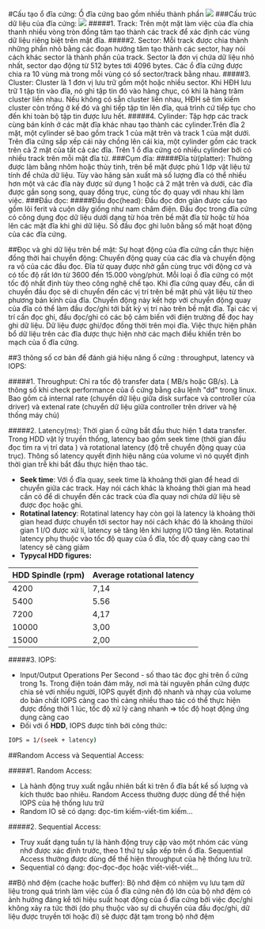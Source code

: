 #Cấu tạo ổ đĩa cứng:
Ổ đĩa cứng bao gồm nhiều thành phần 
<img src="http://data.sinhvienit.net/lab1/hdd_files/hdd17.jpg">
<src img="">
###Cấu trúc dữ liệu của đĩa cứng:
<img src="http://data.sinhvienit.net/lab1/hdd_files/hdd16.jpg">
#####1. Track:
Trên một mặt làm việc của đĩa chia thanh nhiều vòng tròn đồng tâm tạo thành các track để xác định các vùng dữ liệu riêng biệt trên mặt đĩa.
#####2. Sector:
Mỗi track được chia thành những phần nhỏ bằng các đoạn hướng tâm tạo thành các sector, hay nói cách khác sector là thành phần của track. Sector là đơn vị chứa dữ liệu nhỏ nhất, sector dạo động từ 512 bytes tới 4096 bytes. Các ổ đĩa cứng được chia ra 10 vùng mà trong mỗi vùng có số sector/track bằng nhau.
#####3. Cluster:
Cluster là 1 đơn vị lưu trữ gồm một hoặc nhiều sector. Khi HĐH lưu trữ 1 tập tin vào đĩa, nó ghi tập tin đó vào hàng chục, có khi là hàng trăm cluster liền nhau. Nếu không có sẵn cluster liền nhau, HĐH sẽ tìm kiếm cluster còn trống ở kế đó và ghi tiếp tập tin lên đĩa, quá trình cứ tiếp tục cho đến khi toàn bộ tập tin được lưu hết.
#####4. Cylinder:
Tập hợp các track cùng bán kính ở các mặt đĩa khác nhau tạo thành các cylinder.Trên đĩa 2 mặt, một cylinder sẽ bao gồm track 1 của mặt trên và track 1 của mặt dưới. Trên đĩa cứng sắp xếp cái này chồng lên cái kia, một cylinder gồm các track trên cả 2 mặt của tất cả các đĩa. Trên 1 ổ đĩa cứng có nhiều cylinder bởi có nhiều track trên mỗi mặt đĩa từ.
###Cụm đĩa:
#####Đĩa từ(platter):
Thường được làm bằng nhôm hoặc thủy tinh, trên bề mặt được phủ 1 lớp vật liệu từ tính để chứa dữ liệu. Tùy vào hãng sản xuất mà số lượng đĩa có thể nhiều hơn một và các đĩa này được sử dụng 1 hoặc cả 2 mặt trên và dưới, các đĩa được gắn song song, quay đồng trục, cùng tốc đọ quay với nhau khi làm việc.
###Đầu đọc:
#####Đầu đọc(head):
Đầu đọc đơn giản được cấu tạo gồm lõi ferit và cuộn dây giống như nam châm điện. Đầu đọc trong đĩa cứng có công dụng đọc dữ liệu dưới dạng từ hóa trên bề mặt đĩa từ hoặc từ hóa lên các mặt đĩa khi ghi dữ liệu. Số đầu đọc ghi luôn bằng số mặt hoạt động của các đĩa cứng.

##Đọc và ghi dữ liệu trên bề mặt:
Sự hoạt động của đĩa cứng cần thực hiện đồng thời hai chuyển động: Chuyển động quay của các đĩa và chuyển động ra vô của các đầu đọc. Đĩa từ quay được nhờ gắn cùng trục với động cơ và có tốc độ rất lớn từ 3600 đến 15.000 vòng/phút. Mỗi loại ổ đĩa cứng có một tốc độ nhất định tùy theo công nghệ chế tạo.
Khi đĩa cứng quay đều, cần di chuyển đầu đọc sẽ di chuyển đến các vị trí trên bề mặt phủ vật liệu từ theo phương bán kính của đĩa. Chuyển động này kết hợp với chuyển động quay của đĩa có thể làm đầu đọc/ghi tới bất kỳ vị trí nào trên bề mặt đĩa.
Tại các vị trí cần đọc ghi, đầu đọc/ghi có các bộ cảm biến với điện trường để đọc hay ghi dữ liệu.
Dữ liệu được ghi/đọc đồng thời trên mọi đĩa. Việc thực hiện phân bổ dữ liệu trên các đĩa được thực hiện nhờ các mạch điều khiển trên bo mạch của ổ đĩa cứng.

##3 thông số cơ bản để đánh giá hiệu năng ổ cứng : throughput, latency và IOPS:

#####1. Throughput:
Chỉ ra tốc độ transfer data ( MB/s hoặc GB/s). Là thông số khi check performance của ổ cứng bằng câu lệnh "dd"
trong linux. Bao gồm cả internal rate (chuyển dữ liệu giữa disk surface và controller của driver) và extenal rate (chuyển dữ liệu giữa controller trên driver và hệ thống máy chủ) 


#####2. Latency(ms):
Thời gian ổ cứng bắt đầu thưc hiện 1 data transfer. Trong HDD vật lý truyền thống, latency bao gồm seek time
(thời gian đầu đọc tìm ra vị trí data ) và rotational latency (độ trễ chuyển động quay của trục). Thông số latency quyết
định hiệu năng của volume vì nó quyết định thời gian trễ khi bắt đầu thực hiện thao tác.

- <b>Seek time</b>: Với ổ đĩa quay, seek time là khoảng thời gian để head di chuyển giữa các track. Hay nói cách khác là khoảng thời gian mà head cần có để di chuyển đến các track của đĩa quay nơi chứa dữ liệu sẽ được đọc hoặc ghi.
- <b>Rotatinal latency</b>: Rotatinal latency hay còn gọi là latency là khoảng thời gian head được chuyển tới sector hay nói cách khác đó là khoảng thừoi gian 1 I/O được xử lí, latency sẽ tăng lên khi lượng I/O tăng lên. Rotatinal latency phụ thuộc vào tốc độ quay của ổ đĩa, tốc độ quay càng cao thì latency sẽ càng giảm
- <b>Typycal HDD figures:</b>

| HDD Spindle (rpm) | Average rotational latency |
|-------------------|----------------------------|
| 4200 | 7,14 |
| 5400 | 5.56 |
| 7200 | 4,17 |
| 10000 | 3,00 |
| 15000 | 2,00 |


#####3. IOPS:
- Input/Output Operations Per Second - số thao tác đọc ghi trên ổ cứng trong 1s. Trong điện toán đám mây, nơi mà tài 
nguyên phần cứng được chia sẻ với nhiều người, IOPS quyết định độ nhanh và nhạy của volume do bản chất IOPS càng cao thì 
càng nhiều thao tác có thể thực hiện được đồng thời 1 lúc, tốc độ xử lý càng nhanh => tốc độ hoạt động ứng dụng càng cao
- Đối với ổ **HDD**, IOPS được tính bởi công thức:
```sh
IOPS = 1/(seek + latency)
```

##Random Access và Sequential Access:
<src img="">

#####1. Random Access:
- Là hành động truy xuất ngẫu nhiên bất kì trên ổ đĩa bất kể số lượng và kích thước bao nhiêu. Random Access thường được dùng để thể hiện IOPS của hệ thống lưu trữ
- Random IO sẽ có dạng: đọc-tìm kiếm-viết-tìm kiếm...

#####2. Sequential Access:
- Truy xuất dạng tuần tự là hành động truy cập vào một nhóm các vùng nhớ được xác định trước, theo 1 thứ tự sắp xếp trên ổ đĩa. Sequential Access thường được dùng để thể hiện throughput của hệ thống lưu trữ.
- Sequential có dạng: đọc-đọc-đọc hoặc viết-viết-viết...


##Bộ nhớ đệm (cache hoặc buffer):
Bộ nhớ đệm có nhiệm vụ lưu tạm dữ liệu trong quá trình làm việc của ổ đĩa cứng nên độ lớn của bộ nhớ đệm có ảnh hưởng đáng kể tới hiệu suất hoạt động của ổ đĩa cứng bởi việc đọc/ghi không xảy ra tức thời (do phụ thuộc vào sự di chuyển của đầu đọc/ghi, dữ liệu được truyền tới hoặc đi) sẽ được đặt tạm trong bộ nhớ đệm

